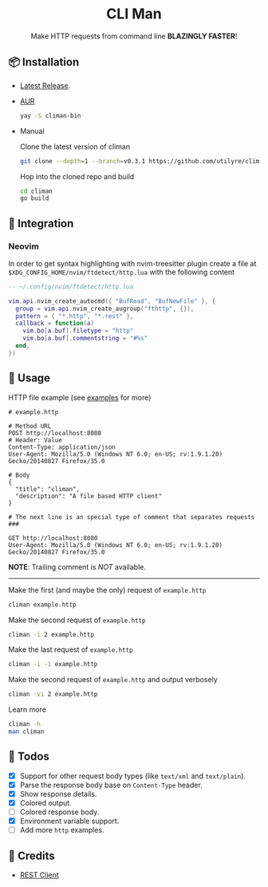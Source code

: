 <h1 align="center">CLI Man</h1>

<p align="center">
  Make HTTP requests from command line <strong>BLAZINGLY FASTER</strong>!
</p>

## 📦 Installation

- [Latest Release](https://github.com/utilyre/climan/releases/latest).

- [AUR](https://aur.archlinux.org/packages/climan-bin)

  ```bash
  yay -S climan-bin
  ```

- Manual

  Clone the latest version of climan

  ```bash
  git clone --depth=1 --branch=v0.3.1 https://github.com/utilyre/climan.git
  ```

  Hop into the cloned repo and build

  ```bash
  cd climan
  go build
  ```

## 🌟 Integration

### Neovim

In order to get syntax highlighting with nvim-treesitter plugin create a file
at `$XDG_CONFIG_HOME/nvim/ftdetect/http.lua` with the following content

```lua
-- ~/.config/nvim/ftdetect/http.lua

vim.api.nvim_create_autocmd({ "BufRead", "BufNewFile" }, {
  group = vim.api.nvim_create_augroup("fthttp", {}),
  pattern = { "*.http", "*.rest" },
  callback = function(a)
    vim.bo[a.buf].filetype = "http"
    vim.bo[a.buf].commentstring = "#%s"
  end,
})
```

## 🚀 Usage

HTTP file example (see [examples](/examples) for more)

```http
# example.http

# Method URL
POST http://localhost:8080
# Header: Value
Content-Type: application/json
User-Agent: Mozilla/5.0 (Windows NT 6.0; en-US; rv:1.9.1.20) Gecko/20140827 Firefox/35.0

# Body
{
  "title": "climan",
  "description": "A file based HTTP client"
}

# The next line is an special type of comment that separates requests
###

GET http://localhost:8080
User-Agent: Mozilla/5.0 (Windows NT 6.0; en-US; rv:1.9.1.20) Gecko/20140827 Firefox/35.0
```

**NOTE**: Trailing comment is _NOT_ available.

---

Make the first (and maybe the only) request of `example.http`

```bash
climan example.http
```

Make the second request of `example.http`

```bash
climan -i 2 example.http
```

Make the last request of `example.http`

```bash
climan -i -1 example.http
```

Make the second request of `example.http` and output verbosely

```bash
climan -vi 2 example.http
```

Learn more

```bash
climan -h
man climan
```

## 🔖 Todos

- [x] Support for other request body types (like `text/xml` and `text/plain`).
- [x] Parse the response body base on `Content-Type` header.
- [x] Show response details.
- [x] Colored output.
- [ ] Colored response body.
- [x] Environment variable support.
- [ ] Add more `http` examples.

## 📢 Credits

- [REST Client](https://github.com/Huachao/vscode-restclient)
